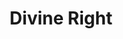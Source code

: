---
title: Divine Right
issue: 2A
issue_nr: 2
full_title: Disco Inferno
subtitle: ""
story_arc: ""
crossover: ""
variant: ""
publisher: Image Comics
creators: 
  - Brandon Choi
  - Jim Lee
  - Tim Sale
release_date: Oct 1997
release_year: 1997
genre:
  - Fantasy
format: Comic
pages: 32
signed_by: ""
price: 2.5
---